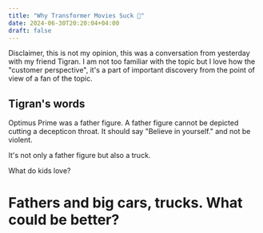 ```yaml
---
title: "Why Transformer Movies Suck 🤖"
date: 2024-06-30T20:20:04+04:00
draft: false
---
```

Disclaimer, this is not my opinion, this was a conversation from yesterday with my friend Tigran. I am not too familiar with the topic but I love how the "customer perspective", it's a part of important discovery from the point of view of a fan of the topic.

## Tigran's words

Optimus Prime was a father figure. A father figure cannot be depicted cutting a decepticon throat. It should say "Believe in yourself." and not be violent.

It's not only a father figure but also a truck.

What do kids love? 
# Fathers and big cars, trucks. What could be better?